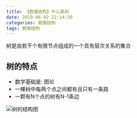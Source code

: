 ```yaml
---
title: 【数据结构】什么是树
date: 2019-06-02 22:14:50
categories: 数据结构
tags: 数据结构
---
```


树是由若干个有限节点组成的一个具有层次关系的集合

## 树的特点

* 数学基础是: 图论
* 一棵树中每两个点之间都有且只有一条路
* 一颗有N个点的树有N-1条边

![树的结构图](http://img.nixiaolei.com/structure-tree.png)











